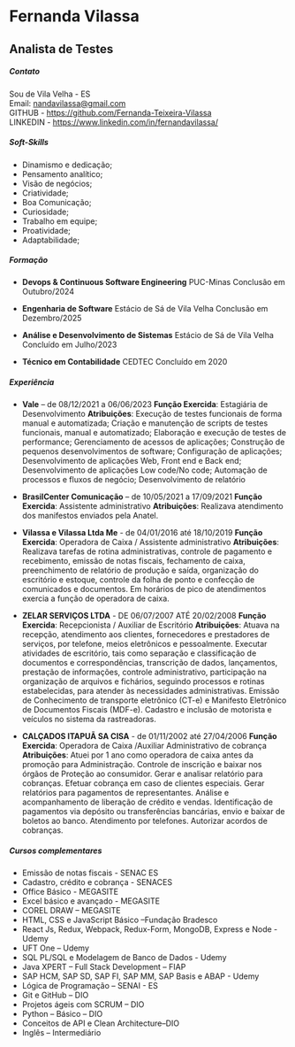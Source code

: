 # Fernanda Vilassa
## Analista de Testes

##### Contato
Sou de Vila Velha - ES            
Email: nandavilassa@gmail.com                  
GITHUB - https://github.com/Fernanda-Teixeira-Vilassa                
LINKEDIN - https://www.linkedin.com/in/fernandavilassa/ 

##### Soft-Skills
* Dinamismo e dedicação;
* Pensamento analítico;
* Visão de negócios;
* Criatividade;
* Boa Comunicação;
* Curiosidade;
* Trabalho em equipe;
* Proatividade;
* Adaptabilidade;
  
##### Formação
* **Devops & Continuous Software Engineering**
PUC-Minas
Conclusão em Outubro/2024

* **Engenharia de Software**
Estácio de Sá de Vila Velha
Conclusão em Dezembro/2025

* **Análise e Desenvolvimento de Sistemas**
Estácio de Sá de Vila Velha
Concluído em Julho/2023

* **Técnico em Contabilidade**
CEDTEC
Concluído em 2020

##### Experiência

* **Vale** – de 08/12/2021 a 06/06/2023
**Função Exercida**: Estagiária de Desenvolvimento
**Atribuições**: Execução de testes funcionais de forma manual e automatizada; Criação e manutenção de scripts de testes funcionais, manual e automatizado; Elaboração e execução de testes de performance; Gerenciamento de acessos de aplicações; Construção de pequenos desenvolvimentos de software; Configuração de aplicações; Desenvolvimento de aplicações Web, Front end e Back end; Desenvolvimento de aplicações Low code/No code; Automação de processos e fluxos de negócio; Desenvolvimento de relatório

* **BrasilCenter Comunicação** – de 10/05/2021 a 17/09/2021
**Função Exercida**: Assistente administrativo
**Atribuições**: Realizava atendimento dos manifestos enviados pela Anatel.

* **Vilassa e Vilassa Ltda Me** - de 04/01/2016 até 18/10/2019
**Função Exercida**: Operadora de Caixa / Assistente administrativo
**Atribuições**: Realizava tarefas de rotina administrativas, controle de pagamento e recebimento, emissão de notas fiscais, fechamento de caixa, preenchimento de relatório de produção e saída, organização do escritório e estoque, controle da folha de ponto e confecção de comunicados e documentos. Em horários de pico de atendimentos exercia a função de operadora de caixa.

* **ZELAR SERVIÇOS LTDA** - DE 06/07/2007 ATÉ 20/02/2008
**Função Exercida**: Recepcionista / Auxiliar de Escritório
**Atribuições**: Atuava na recepção, atendimento aos clientes, fornecedores e prestadores de serviços, por telefone, meios eletrônicos e pessoalmente. Executar atividades de escritório, tais como separação e classificação de documentos e correspondências, transcrição de dados, lançamentos, prestação de informações, controle administrativo, participação na organização de arquivos e fichários, seguindo processos e rotinas estabelecidas, para atender às necessidades administrativas. Emissão de Conhecimento de transporte eletrônico (CT-e) e Manifesto Eletrônico de Documentos Fiscais (MDF-e). Cadastro e inclusão de motorista e veículos no sistema da rastreadoras.

* **CALÇADOS ITAPUÃ SA CISA** - de 01/11/2002 até 27/04/2006
**Função Exercida**: Operadora de Caixa /Auxiliar Administrativo de cobrança
**Atribuições**: Atuei por 1 ano como operadora de caixa antes da promoção para Administração. Controle de inscrição e baixar nos órgãos de Proteção ao consumidor. Gerar e analisar relatório para cobranças. Efetuar cobrança em caso de clientes especiais. Gerar relatórios para pagamentos de representantes. Análise e acompanhamento de liberação de crédito e vendas. Identificação de pagamentos via depósito ou transferências bancárias, envio e baixar de boletos ao banco. Atendimento por telefones. Autorizar acordos de cobranças.

##### Cursos complementares
* Emissão de notas fiscais - SENAC ES
* Cadastro, crédito e cobrança - SENACES
* Office Básico - MEGASITE
* Excel básico e avançado - MEGASITE
* COREL DRAW – MEGASITE
* HTML, CSS e JavaScript Básico –Fundação Bradesco
* React Js, Redux, Webpack, Redux-Form, MongoDB, Express e Node - Udemy
* UFT One – Udemy
* SQL PL/SQL e Modelagem de Banco de Dados - Udemy
* Java XPERT – Full Stack Development – FIAP
* SAP HCM, SAP SD, SAP FI, SAP MM, SAP Basis e ABAP - Udemy
* Lógica de Programação – SENAI - ES
* Git e GitHub – DIO
* Projetos ágeis com SCRUM – DIO
* Python – Básico – DIO
* Conceitos de API e Clean Architecture–DIO
* Inglês – Intermediário

